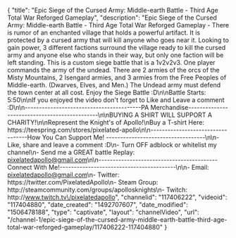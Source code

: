 {
    "title": "Epic Siege of the Cursed Army: Middle-earth Battle  - Third Age Total War Reforged Gameplay",
    "description": "Epic Siege of the Cursed Army: Middle-earth Battle  - Third Age Total War Reforged Gameplay - There is rumor of an enchanted village that holds a powerful artifact.  It is protected by a cursed army that will kill anyone who goes near it.  Looking to gain power, 3 different factions surround the village ready to kill the cursed army and anyone else who stands in their way, but only one faction will be left standing.  This is a custom siege battle that is a 1v2v2v3.  One player commands the army of the undead.  There are 2 armies of the orcs of the Misty Mountains, 2 Isengard armies, and 3 armies from the Free Peoples of Middle-earth. (Dwarves, Elves, and Men.) The Undead army must defend the town center at all cost.  Enjoy the Siege Battle :D\n\nBattle Starts: 5:50\n\nIf you enjoyed the video don't forget to Like and Leave a comment :D\n\n-----------------------------------------PA Merchandise----------------------------------------------\n\nBUYING A SHIRT WILL SUPPORT A CHARITY!\n\nRepresent the Knight's of Apollo!\nBuy a T-shirt Here: https:\/\/teespring.com\/stores\/pixelated-apollo\n\n----------------------------------How You Can Support Me! -----------------------------------\n\n- Like, share and leave a comment :D\n- Turn OFF adblock or whitelist my channel\n- Send me a GREAT battle Replay: pixelatedapollo@gmail.com\n\n------------------------------------------Connect With Me!-----------------------------------------\n\n- Email: pixelatedapollo@gmail.com\n- Twitter: https:\/\/twitter.com\/PixelatedApollo\n- Steam Group:  http:\/\/steamcommunity.com\/groups\/apollosknights\n- Twitch: http:\/\/www.twitch.tv\/pixelatedapollo",
    "channelid": "117406222",
    "videoid": "117404880",
    "date_created": "1492707607",
    "date_modified": "1506478188",
    "type": "captivate",
    "layout": "channelVideo",
    "url": "\/channel-1\/epic-siege-of-the-cursed-army-middle-earth-battle-third-age-total-war-reforged-gameplay\/117406222-117404880"
}